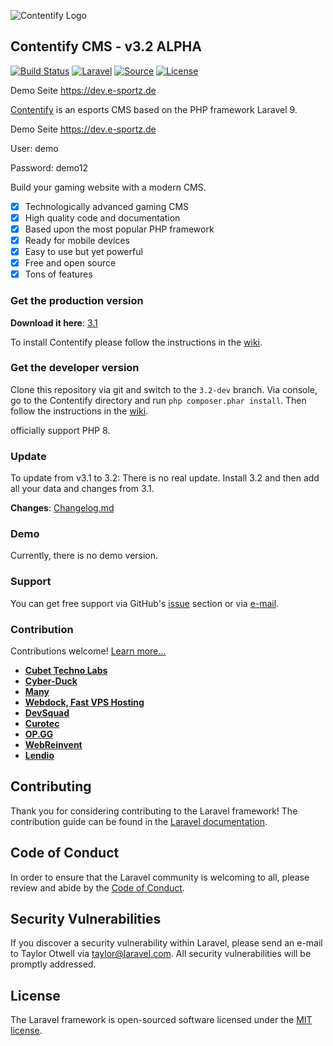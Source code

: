 ![Contentify Logo](http://www.contentify.org/img/hero_small.png)

## Contentify CMS - v3.2 ALPHA

[![Build Status](https://img.shields.io/travis/Contentify/Contentify.svg?style=flat-square)](https://travis-ci.org/Contentify/Contentify)
[![Laravel](https://img.shields.io/badge/Laravel-6-orange.svg?style=flat-square)](http://laravel.com)
[![Source](http://img.shields.io/badge/source-Contentify/Contentify-blue.svg?style=flat-square)](https://github.com/Contentify/Contentify)
[![License](http://img.shields.io/badge/license-MIT-brightgreen.svg?style=flat-square)](https://tldrlegal.com/license/mit-license)


Demo Seite https://dev.e-sportz.de


[Contentify](http://contentify.org/) is an esports CMS based on the PHP framework Laravel 9. 

Demo Seite https://dev.e-sportz.de

User: demo

Password: demo12

Build your gaming website with a modern CMS.

- [x] Technologically advanced gaming CMS
- [x] High quality code and documentation
- [x] Based upon the most popular PHP framework
- [x] Ready for mobile devices
- [x] Easy to use but yet powerful
- [x] Free and open source
- [x] Tons of features

### Get the production version

**Download it here**: [3.1](https://github.com/Contentify/Contentify/releases/tag/v3.1)

To install Contentify please follow the instructions in the [wiki](https://github.com/Contentify/Contentify/wiki/Installation).

### Get the developer version

Clone this repository via git and switch to the `3.2-dev` branch. 
Via console, go to the Contentify directory and run `php composer.phar install`. 
Then follow the instructions in the [wiki](https://github.com/Contentify/Contentify/wiki/Installation).

officially support PHP 8.

### Update

To update from v3.1 to 3.2:
There is no real update. Install 3.2 and then add all your data and changes from 3.1.

**Changes**: [Changelog.md](changelog.md)

### Demo

Currently, there is no demo version.

### Support

You can get free support via GitHub's [issue](https://github.com/Contentify/Contentify/issues) section 
or via [e-mail](mailto:contact@contentify.org). 

### Contribution

Contributions welcome! [Learn more...](CONTRIBUTING.md)

- **[Cubet Techno Labs](https://cubettech.com)**
- **[Cyber-Duck](https://cyber-duck.co.uk)**
- **[Many](https://www.many.co.uk)**
- **[Webdock, Fast VPS Hosting](https://www.webdock.io/en)**
- **[DevSquad](https://devsquad.com)**
- **[Curotec](https://www.curotec.com/services/technologies/laravel/)**
- **[OP.GG](https://op.gg)**
- **[WebReinvent](https://webreinvent.com/?utm_source=laravel&utm_medium=github&utm_campaign=patreon-sponsors)**
- **[Lendio](https://lendio.com)**

## Contributing

Thank you for considering contributing to the Laravel framework! The contribution guide can be found in the [Laravel documentation](https://laravel.com/docs/contributions).

## Code of Conduct

In order to ensure that the Laravel community is welcoming to all, please review and abide by the [Code of Conduct](https://laravel.com/docs/contributions#code-of-conduct).

## Security Vulnerabilities

If you discover a security vulnerability within Laravel, please send an e-mail to Taylor Otwell via [taylor@laravel.com](mailto:taylor@laravel.com). All security vulnerabilities will be promptly addressed.

## License

The Laravel framework is open-sourced software licensed under the [MIT license](https://opensource.org/licenses/MIT).